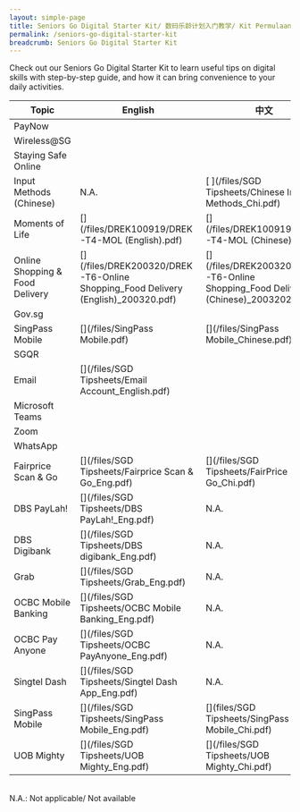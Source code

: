```yaml
---
layout: simple-page
title: Seniors Go Digital Starter Kit/ 数码乐龄计划入门教学/ Kit Permulaan Seniors Go Digital/ மூத்தோருக்கான மின்னிலக்கமயமாதல் இயக்கத்தின் பயன்பாட்டு வழிமுறைகள்
permalink: /seniors-go-digital-starter-kit
breadcrumb: Seniors Go Digital Starter Kit
---
```


Check out our Seniors Go Digital Starter Kit to learn useful tips on digital skills with step-by-step guide, and how it can bring convenience to your daily activities.

| Topic | English | 中文 | Melayu | தமிழ் |
| -- | -- | -- | -- | -- |
| PayNow | [ ](/files/SGD%20Tipsheets/PayNow_Eng.pdf) | [ ](/files/SGD%20Tipsheets/PayNow_Chi.pdf) | [ ](/files/SGD%20Tipsheets/PayNow_Malay.pdf) | [ ](/files/SGD%20Tipsheets/PayNow_Tamil.pdf)|
| Wireless@SG | [ ](/files/SGD%20Tipsheets/Wireless%40SGx_English.pdf) | [ ](/files/SGD%20Tipsheets/WirelessSGx_Chi.pdf) | [ ](/files/SGD%20Tipsheets/Wireless%40SGx_Malay.pdf) | [ ](/files/SGD%20Tipsheets/Wireless%40SGx_Tamil.pdf) |
| Staying Safe Online | [ ](/files/SGD%20Tipsheets/Staying%20Safe%20Online.pdf) | [ ](/files/SGD%20Tipsheets/Staying%20Safe%20Online_Chi.pdf) | [ ](/files/SGD%20Tipsheets/Staying%20Safe%20Online_Malay.pdf) | [ ](/files/SGD%20Tipsheets/Staying%20Safe%20Online_Tamil.pdf) |
| Input Methods (Chinese) | N.A. |  [ ](/files/SGD Tipsheets/Chinese Input Methods_Chi.pdf) |  N.A. |  N.A. |
| Moments of Life | [](/files/DREK100919/DREK-T4-MOL (English).pdf) | [](/files/DREK100919/DREK-T4-MOL (Chinese).pdf) | [](/files/DREK100919/DREK-T4-MOL (Malay).pdf) | [](/files/DREK100919/DREK-T4-MOL (Tamil).pdf) |
| Online Shopping & Food Delivery | [](/files/DREK200320/DREK-T6-Online Shopping_Food Delivery (English)_200320.pdf) | [](/files/DREK200320/DREK-T6-Online Shopping_Food Delivery (Chinese)_20032020.pdf) | N.A. | N.A. |
| Gov.sg | [](/files/SGD%20Tipsheets/Gov.sg_English.pdf) | [](/files/SGD%20Tipsheets/Gov.sg_Chi.pdf) | N.A. | N.A. |
| SingPass Mobile | [](/files/SingPass Mobile.pdf) | [](/files/SingPass Mobile_Chinese.pdf) | N.A. | N.A. |
| SGQR | [](/files/SGD%20Tipsheets/SGQR_English.pdf) | [](/files/SGD%20Tipsheets/SGQR_Chi.pdf) | [](/files/SGD%20Tipsheets/SGQR_Malay.pdf)| [](/files/SGD%20Tipsheets/SGQR_Tamil.pdf) |
| Email |[](/files/SGD Tipsheets/Email Account_English.pdf) | [](/files/SGD%20Tipsheets/Email%20Accounts_Chi.pdf) | [](/files/SGD%20Tipsheets/Email%20Account-Malay.pdf) |[](/files/SGD%20Tipsheets/Email%20Account_Tamil.pdf)|
| Microsoft Teams | [](/files/SGD%20Tipsheets/Microsoft%20Teams_English.pdf) | [](/files/SGD%20Tipsheets/Microsoft%20Teams_Chi.pdf) | [](/files/SGD%20Tipsheets/Microsoft%20Teams_Malay.pdf) | [](/files/SGD%20Tipsheets/Microsoft%20Teams_Tamil.pdf) |
| Zoom | [](/files/SGD%20Tipsheets/Zoom_English.pdf) | [](/files/SGD%20Tipsheets/Zoom_Chi.pdf) | [](/files/SGD%20Tipsheets/Zoom_Malay.pdf) | [](/files/SGD%20Tipsheets/Zoom_Tamil.pdf) |
| WhatsApp | [](/files/SGD%20Tipsheets/WhatsApp_English.pdf) | [](/files/SGD%20Tipsheets/WhatsApp_Chi.pdf) | [](/files/SGD%20Tipsheets/WhatsApp_Malay.pdf) | [](/files/SGD%20Tipsheets/WhatsApp_Tamil.pdf) |
| Fairprice Scan & Go | [](/files/SGD Tipsheets/Fairprice Scan & Go_Eng.pdf) | [](/files/SGD Tipsheets/FairPrice Scan & Go_Chi.pdf) | [](/files/SGD Tipsheets/Fairprice Scan & Go_Malay.pdf) | [](/files/SGD Tipsheets/FairPrice Scan & Go_Tamil.pdf) |
| DBS PayLah! | [](/files/SGD Tipsheets/DBS PayLah!_Eng.pdf) | N.A. | N.A. | N.A. |
| DBS Digibank | [](/files/SGD Tipsheets/DBS digibank_Eng.pdf) | N.A. | N.A. | N.A. |
| Grab | [](/files/SGD Tipsheets/Grab_Eng.pdf) | N.A. | N.A. | N.A. |
| OCBC Mobile Banking | [](/files/SGD Tipsheets/OCBC Mobile Banking_Eng.pdf) | N.A. | N.A. | N.A. |
| OCBC Pay Anyone | [](/files/SGD Tipsheets/OCBC PayAnyone_Eng.pdf) | N.A. | N.A. | N.A. |
| Singtel Dash | [](/files/SGD Tipsheets/Singtel Dash App_Eng.pdf) | N.A. | N.A. | N.A. |
| SingPass Mobile | [](/files/SGD Tipsheets/SingPass Mobile_Eng.pdf) | [](files/SGD Tipsheets/SingPass Mobile_Chi.pdf) | [](/files/SGD Tipsheets/SingPass Mobile_Malay.pdf) | [](/files/SGD Tipsheets/SingPass Mobile_Tamil.pdf) |
| UOB Mighty | [](/files/SGD Tipsheets/UOB Mighty_Eng.pdf) | [](/files/SGD Tipsheets/UOB Mighty_Chi.pdf) | [](/files/SGD Tipsheets/UOB Mighty_Malay.pdf) | [](/files/SGD Tipsheets/UOB Mighty_Tamil.pdf) |

<br>N.A.: Not applicable/ Not available

